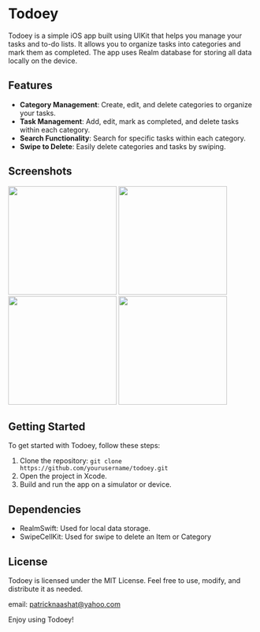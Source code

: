 # Todoey

Todoey is a simple iOS app built using UIKit that helps you manage your tasks and to-do lists. It allows you to organize tasks into categories and mark them as completed. The app uses Realm database for storing all data locally on the device.

## Features

- **Category Management**: Create, edit, and delete categories to organize your tasks.
- **Task Management**: Add, edit, mark as completed, and delete tasks within each category.
- **Search Functionality**: Search for specific tasks within each category.
- **Swipe to Delete**: Easily delete categories and tasks by swiping.

## Screenshots

<img src = "https://github.com/patrick-3008/Todoey/assets/121394398/77d8b30d-6f34-4c3b-a911-64e011cbf010" width = "220">
<img src = "https://github.com/patrick-3008/Todoey/assets/121394398/e13c3847-0823-45cd-a3b0-04671f0a9aca" width = "220">
<img src = "https://github.com/patrick-3008/Todoey/assets/121394398/680821b9-06f8-4a35-b61d-a249a0421fd6" width = "220">
<img src = "https://github.com/patrick-3008/Todoey/assets/121394398/ad467ed5-a199-475b-bc01-52bd7efd7e9f" width = "220">

## Getting Started

To get started with Todoey, follow these steps:

1. Clone the repository: `git clone https://github.com/yourusername/todoey.git`
2. Open the project in Xcode.
3. Build and run the app on a simulator or device.

## Dependencies

- RealmSwift: Used for local data storage.
- SwipeCellKit: Used for swipe to delete an Item or Category

## License

Todoey is licensed under the MIT License. Feel free to use, modify, and distribute it as needed.

email: patricknaashat@yahoo.com

Enjoy using Todoey!
